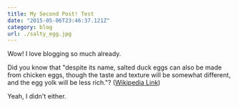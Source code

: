 ```yaml
---
title: My Second Post! Test
date: "2015-05-06T23:46:37.121Z"
category: blog
url: ./salty_egg.jpg
---
```


Wow! I love blogging so much already.

Did you know that "despite its name, salted duck eggs can also be made from
chicken eggs, though the taste and texture will be somewhat different, and the
egg yolk will be less rich."?
([Wikipedia Link](https://en.wikipedia.org/wiki/Salted_duck_egg))

Yeah, I didn't either.
